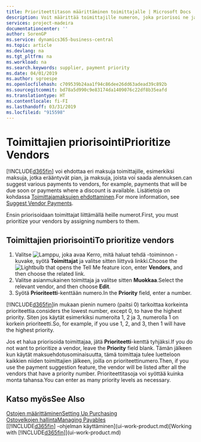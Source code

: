 ```yaml
---
title: Prioriteettitason määrittäminen toimittajalle | Microsoft Docs
description: Voit määrittää toimittajille numeron, joka priorisoi ne ja helpottaa maksuehdotuksia Business Central -sovelluksessa.
services: project-madeira
documentationcenter: ''
author: SorenGP
ms.service: dynamics365-business-central
ms.topic: article
ms.devlang: na
ms.tgt_pltfrm: na
ms.workload: na
ms.search.keywords: supplier, payment priority
ms.date: 04/01/2019
ms.author: sgroespe
ms.openlocfilehash: c709539b24aa1f94c86dee26dd63adead39c892b
ms.sourcegitcommit: bd78a5d990c9e83174da1409076c22df8b35eafd
ms.translationtype: HT
ms.contentlocale: fi-FI
ms.lasthandoff: 03/31/2019
ms.locfileid: "915598"
---
```

# <a name="prioritize-vendors"></a><span data-ttu-id="bf386-103">Toimittajien priorisointi</span><span class="sxs-lookup"><span data-stu-id="bf386-103">Prioritize Vendors</span></span>
[!INCLUDE[d365fin](includes/d365fin_md.md)] <span data-ttu-id="bf386-104">voi ehdottaa eri maksuja toimittajille, esimerkiksi maksuja, jotka erääntyvät pian, ja maksuja, joista voi saada alennuksen.</span><span class="sxs-lookup"><span data-stu-id="bf386-104">can suggest various payments to vendors, for example, payments that will be due soon or payments where a discount is available.</span></span> <span data-ttu-id="bf386-105">Lisätietoja on kohdassa [Toimittajamaksujen ehdottaminen](payables-how-suggest-vendor-payments.md).</span><span class="sxs-lookup"><span data-stu-id="bf386-105">For more information, see [Suggest Vendor Payments](payables-how-suggest-vendor-payments.md).</span></span>

<span data-ttu-id="bf386-106">Ensin priorisoidaan toimittajat liittämällä heille numerot.</span><span class="sxs-lookup"><span data-stu-id="bf386-106">First, you must prioritize your vendors by assigning numbers to them.</span></span>

## <a name="to-prioritize-vendors"></a><span data-ttu-id="bf386-107">Toimittajien priorisointi</span><span class="sxs-lookup"><span data-stu-id="bf386-107">To prioritize vendors</span></span>
1. <span data-ttu-id="bf386-108">Valitse ![Lamppu, joka avaa Kerro, mitä haluat tehdä -toiminnon](media/ui-search/search_small.png "Kerro, mitä haluat tehdä") -kuvake, syötä **Toimittajat** ja valitse sitten liittyvä linkki.</span><span class="sxs-lookup"><span data-stu-id="bf386-108">Choose the ![Lightbulb that opens the Tell Me feature](media/ui-search/search_small.png "Tell me what you want to do") icon, enter **Vendors**, and then choose the related link.</span></span>
2. <span data-ttu-id="bf386-109">Valitse asianmukainen toimittaja ja valitse sitten **Muokkaa**.</span><span class="sxs-lookup"><span data-stu-id="bf386-109">Select the relevant vendor, and then choose **Edit**.</span></span>
3. <span data-ttu-id="bf386-110">Syötä **Prioriteetti**-kenttään numero.</span><span class="sxs-lookup"><span data-stu-id="bf386-110">In the **Priority** field, enter a number.</span></span>

[!INCLUDE[d365fin](includes/d365fin_md.md)]<span data-ttu-id="bf386-111">in mukaan pienin numero (paitsi 0) tarkoittaa korkeinta prioriteettia.</span><span class="sxs-lookup"><span data-stu-id="bf386-111">considers the lowest number, except 0, to have the highest priority.</span></span> <span data-ttu-id="bf386-112">Siten jos käytät esimerkiksi numeroita 1, 2 ja 3, numerolla 1 on korkein prioriteetti.</span><span class="sxs-lookup"><span data-stu-id="bf386-112">So, for example, if you use 1, 2, and 3, then 1 will have the highest priority.</span></span>

<span data-ttu-id="bf386-113">Jos et halua priorisoida toimittajaa, jätä **Prioriteetti**-kenttä tyhjäksi.</span><span class="sxs-lookup"><span data-stu-id="bf386-113">If you do not want to prioritize a vendor, leave the **Priority** field blank.</span></span> <span data-ttu-id="bf386-114">Tämän jälkeen kun käytät maksuehdotusominaisuutta, tämä toimittaja tulee luetteloon kaikkien niiden toimittajien jälkeen, joilla on prioriteettinumero.</span><span class="sxs-lookup"><span data-stu-id="bf386-114">Then, if you use the payment suggestion feature, the vendor will be listed after all the vendors that have a priority number.</span></span> <span data-ttu-id="bf386-115">Prioriteettitasoja voi syöttää kuinka monta tahansa.</span><span class="sxs-lookup"><span data-stu-id="bf386-115">You can enter as many priority levels as necessary.</span></span>

## <a name="see-also"></a><span data-ttu-id="bf386-116">Katso myös</span><span class="sxs-lookup"><span data-stu-id="bf386-116">See Also</span></span>
[<span data-ttu-id="bf386-117">Ostojen määrittäminen</span><span class="sxs-lookup"><span data-stu-id="bf386-117">Setting Up Purchasing</span></span>](purchasing-setup-purchasing.md)  
[<span data-ttu-id="bf386-118">Ostovelkojen hallinta</span><span class="sxs-lookup"><span data-stu-id="bf386-118">Managing Payables</span></span>](payables-manage-payables.md)  
<span data-ttu-id="bf386-119">[[!INCLUDE[d365fin](includes/d365fin_md.md)] -ohjelman käyttäminen](ui-work-product.md)</span><span class="sxs-lookup"><span data-stu-id="bf386-119">[Working with [!INCLUDE[d365fin](includes/d365fin_md.md)]](ui-work-product.md)</span></span>

